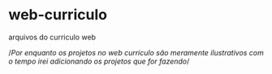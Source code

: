# web-curriculo
arquivos do curriculo web

/*Por enquanto os projetos no web curriculo são meramente ilustrativos com o tempo irei adicionando os projetos que for fazendo*/
